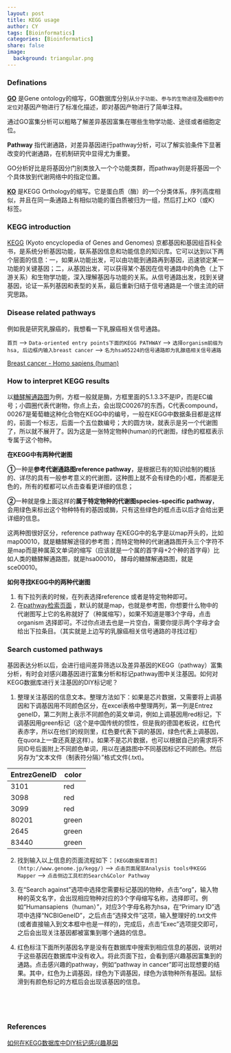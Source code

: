 ```yaml
---
layout: post
title: KEGG usage
author: CY
tags: [Bioinformatics]
categories: [Bioinformatics]
share: false
image:
  background: triangular.png 
---
```




### Definations

[**GO**](http://www.geneontology.org/)  是Gene ontology的缩写，GO数据库分别从`分子功能`、`参与的生物途径`及`细胞中的定位`对基因产物进行了标准化描述，即对基因产物进行了简单注释。

通过GO富集分析可以粗略了解差异基因富集在哪些生物学功能、途径或者细胞定位。

**Pathway** 指代谢通路，对差异基因进行pathway分析，可以了解实验条件下显著改变的代谢通路，在机制研究中显得尤为重要。 

GO分析好比是将基因分门别类放入一个个功能类群，而pathway则是将基因一个个具体放到代谢网络中的指定位置。

[**KO**](http://www.genome.jp/kegg/ko.html) 是KEGG Orthology的缩写。它是蛋白质（酶）的一个分类体系，序列高度相似，并且在同一条通路上有相似功能的蛋白质被归为一组，然后打上KO（或K）标签。



### KEGG introduction

[KEGG](http://www.genome.jp/kegg/) (Kyoto encyclopedia of Genes and Genomes) 京都基因和基因组百科全书，是系统分析基因功能，联系基因信息和功能信息的知识库。它可以达到以下两个层面的信息：一，如果从功能出发，可以由功能到通路再到基因，迅速锁定某一功能的关键基因；二，从基因出发，可以获得某个基因在信号通路中的角色（上下游关系）和生物学功能，深入理解基因与功能的关系。从信号通路出发，找到关键基因，论证一系列基因和表型的关系，最后重新归结于信号通路是一个很主流的研究思路。



### Disease related pathways

例如我是研究乳腺癌的，我想看一下乳腺癌相关信号通路。

`首页` --> `Data-oriented entry points下面的KEGG PATHWAY` --> `选择organism前缀为hsa, 后边框内输入breast cancer`  --> `名为hsa05224的信号通路即为乳腺癌相关信号通路`

[Breast cancer - Homo sapiens (human)](http://www.kegg.jp/kegg-bin/highlight_pathway?scale=1.0&map=hsa05224&keyword=breast%20cancer)



### How to interpret KEGG results

以[糖酵解通路图](http://www.kegg.jp/kegg-bin/highlight_pathway?scale=1.0&map=hsa00010&keyword=Glycolysis)为例，方框一般就是酶，方框里面的5.1.3.3不是IP，而是EC编号；小圆圈代表代谢物，你点上去，会出现C00267的东西，C代表compound，00267是葡萄糖这种化合物在KEGG中的编号，一般在KEGG中数据条目都是这样的，前面一个标志，后面一个五位数编号；大的圆方块，就表示是另一个代谢图了，所以就不展开了。因为这是一张特定物种(human)的代谢图，绿色的框框表示专属于这个物种。

**在KEGG中有两种代谢图**

**①**一种是**参考代谢通路图reference pathway**，是根据已有的知识绘制的概括的、详尽的具有一般参考意义的代谢图，这种图上就不会有绿色的小框，而都是无色的，所有的框都可以点击查看更详细的信息；

**②**一种就是像上面这样的**属于特定物种的代谢图species-specific pathway**，会用绿色来标出这个物种特有的基因或酶，只有这些绿色的框点击以后才会给出更详细的信息。

这两种图很好区分，reference pathway 在KEGG中的名字是以map开头的，比如map00010，就是糖酵解途径的参考图；而特定物种的代谢通路图开头三个字符不是map而是种属英文单词的缩写（应该就是一个属的首字母+2个种的首字母）比如人类的糖酵解通路图，就是hsa00010， 酵母的糖酵解通路图，就是sce00010。

**如何寻找KEGG中的两种代谢图**

1. 有下拉列表的时候，在列表选择reference 或者是特定物种即可。
2. 在[pathway检索页面](http://www.genome.jp/kegg/pathway.html) ，默认的就是map，也就是参考图，你想要什么物中的代谢图写上它的名称就好了（种属缩写），如果不知道是哪3个字母，点击organism 选择即可。不过你点进去也是一片空白，需要你提示两个字母才会给出下拉条目。（其实就是上边写的乳腺癌相关信号通路的寻找过程）



### Search customed pathways

基因表达分析以后，会进行组间差异筛选以及差异基因的KEGG（pathway）富集分析，有时会对感兴趣基因进行富集分析和标记pathway图中关注基因。如何对KEGG数据库进行关注基因的DIY标记呢？

1. 整理关注基因的信息文本。整理方法如下：如果是芯片数据，又需要将上调基因和下调基因用不同颜色区分，在excel表格中整理两列，第一列是Entrez geneID，第二列附上表示不同颜色的英文单词，例如上调基因用red标记，下调基因用green标记（这个是中国传统的惯性，但是我的德国老板说，红色代表赤字，所以在他们的规则里，红色要代表下调的基因，绿色代表上调基因，在quora上一查还真是这样）。如果不是芯片数据，也可以根据自己的需求将不同ID号后面附上不同颜色单词，用以在通路图中不同基因标记不同颜色。然后另存为“文本文件（制表符分隔）”格式文件(.txt)。



| EntrezGeneID | color |
| ------------ | ----- |
| 3101         | red   |
| 3098         | red   |
| 3099         | red   |
| 80201        | green |
| 2645         | green |
| 83440        | green |



2. 找到输入以上信息的页面流程如下：`[KEGG数据库首页](http://www.genome.jp/kegg/)`  --> `点击页面尾部Analysis tools中KEGG Mapper` -->  `点击侧边工具栏的Search&Color Pathway`  

3. 在“Search against”选项中选择您需要标记基因的物种，点击“org”，输入物种的英文名字，会出现相应物种对应的3个字母缩写名称，选择即可。例如“Humansapiens（human）”，对应3个字母名称为hsa，在“Primary ID”选项中选择“NCBIGeneID”，之后点击“选择文件”这项，输入整理好的.txt文件 (或者直接输入到文本框中也是一样的)，完成后，点击“Exec”选项提交即可，之后会出现关注基因都被富集到哪个通路的信息。

4. 红色标注下面所列基因名字是没有在数据库中搜索到相应信息的基因，说明对于这些基因在数据库中没有收入。将此页面下拉，会看到感兴趣基因富集到的通路。点击感兴趣的pathway，例如“pathway in cancer”即可出现想要的结果。其中，红色为上调基因，绿色为下调基因，绿色为该物种所有基因。鼠标滑到有颜色标记的方框后会出现该基因的信息。

   ​

   ​

### References

[如何在KEGG数据库中DIY标记感兴趣基因](http://www.oebiotech.com/Article/rhzkeggsjkz.html)